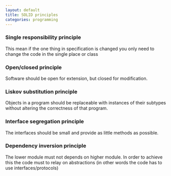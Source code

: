 ```yaml
---
layout: default
title: SOLID principles
categories: programming
---
```


### Single responsibility principle

This mean if the one thing in specification is changed you only need to change the code in the single place or class

### Open/closed principle

Software should be open for extension, but closed for modification.

### Liskov substitution principle

Objects in a program should be replaceable with instances of their subtypes without altering the correctness of that program.

### Interface segregation principle

The interfaces should be small and provide as little methods as possible.

### Dependency inversion principle

The lower module must not depends on higher module. In order to achieve this the code must to relay on abstractions (in other words the code has to use interfaces/protocols)